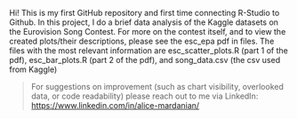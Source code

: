 Hi! This is my first GitHub repository and first time connecting R-Studio to Github. In this project, I do a brief data analysis of the Kaggle datasets on the Eurovision Song Contest. For more on the contest itself, and to view the created plots/their descriptions, please see the esc_epa pdf in files. The files with the most relevant information are esc_scatter_plots.R (part 1 of the pdf), esc_bar_plots.R (part 2 of the pdf), and song_data.csv (the csv used from Kaggle)
> For suggestions on improvement (such as chart visibility, overlooked data, or code readability) please reach out to me via LinkedIn: https://www.linkedin.com/in/alice-mardanian/
